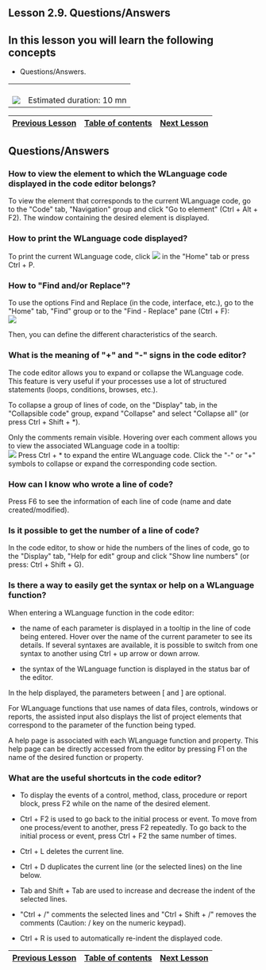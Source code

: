 
## Lesson 2.9. Questions/Answers


<a name="NOTE1"></a>
<a name="NOTE1_1"></a>


## In this lesson you will learn the following concepts
<a name="this_lesson_you_will_learn_the_following_concepts_ELTTEXTE000211"></a>


- Questions/Answers. 





|   |   |
| --- | --- |
| <br>![](https://doc.pcsoft.fr/en-US/images/image.awp?langid=3&name=dur%E9e.png)<br> | <br>Estimated duration: 10 mn |

| [Previous Lesson](../TutoWD/1410087579.md) | [Table of contents](../TutoWD/1410087560.md) | [Next Lesson](../TutoWD/1410087520.md) |
| --- | --- | --- |





<a name="NOTE2"></a>
<a name="NOTE2_1"></a>


## Questions/Answers
<a name="questionsanswers_ELTTEXTE000258"></a>


### How to view the element to which the WLanguage code displayed in the code editor belongs?
<a name="how_view_the_element_which_the_wlanguage_code_displayed_the_code_editor_belongs_ELTPARAGRAPHE000025"></a>

To view the element that corresponds to the current WLanguage code, go to the "Code" tab, "Navigation" group and click  "Go to element" (Ctrl + Alt + F2). The window containing the desired element is displayed.
<a name="NOTE2_2"></a>


### How to print the WLanguage code displayed?
<a name="how_print_the_wlanguage_code_displayed_ELTPARAGRAPHE000046"></a>

To print the current WLanguage code, click ![](https://doc.pcsoft.fr/en-US/images/image.awp?langid=3&name=ICO_Impression_GAF.jpg) in the "Home" tab or press Ctrl + P.
<a name="NOTE2_3"></a>


### How to "Find and/or Replace"?
<a name="how_find_andor_replace_ELTPARAGRAPHE000057"></a>

To use the options Find and Replace (in the code, interface, etc.), go to the "Home" tab, "Find" group or to the "Find - Replace" pane (Ctrl + F): <br>![](https://doc.pcsoft.fr/en-US/images/image.awp?langid=3&name=P1_Rechercher%20Remplacer%20-%20HC%20N%B01.jpg&type=thumb)


Then, you can define the different characteristics of the search.
<a name="NOTE2_4"></a>


### What is the meaning of "+" and "-" signs in the code editor?
<a name="what_the_meaning_and_signs_the_code_editor_ELTPARAGRAPHE000077"></a>

The code editor allows you to expand or collapse the WLanguage code. This feature is very useful if your processes use a lot of structured statements (loops, conditions, browses, etc.). 

To collapse a group of lines of code, on the "Display" tab, in the "Collapsible code" group, expand "Collapse" and select "Collapse all" (or press Ctrl + Shift + \*). 

Only the comments remain visible. Hovering over each comment allows you to view the associated WLanguage code in a tooltip: <br>![](https://doc.pcsoft.fr/en-US/images/image.awp?langid=3&name=P1_QR%20-%20Code%20r%E9pli%E9%20-%20HC%20N%B01.jpg)
Press Ctrl + \* to expand the entire WLanguage code. Click the "-" or "+" symbols to collapse or expand the corresponding code section.
<a name="NOTE2_5"></a>


### How can I know who wrote a line of code?
<a name="how_can_know_who_wrote_line_code_ELTPARAGRAPHE000112"></a>

Press F6 to see the information of each line of code (name and date created/modified).
<a name="NOTE2_6"></a>


### Is it possible to get the number of a line of code?
<a name="possible_get_the_number_line_code_ELTPARAGRAPHE000121"></a>

In the code editor, to show or hide the numbers of the lines of code, go to the "Display" tab, "Help for edit" group and click "Show line numbers" (or press: Ctrl + Shift + G). 
<a name="NOTE2_7"></a>


### Is there a way to easily get the syntax or help on a WLanguage function?
<a name="there_way_easily_get_the_syntax_help_wlanguage_function_ELTPARAGRAPHE000142"></a>

When entering a WLanguage function in the code editor:

- the name of each parameter is displayed in a tooltip in the line of code being entered. Hover over the name of the current parameter to see its details.
	If several syntaxes are available, it is possible to switch from one syntax to another using Ctrl + up arrow or down arrow.

- the syntax of the WLanguage function is displayed in the status bar of the editor.




In the help displayed, the parameters between [ and ] are optional.

For WLanguage functions that use names of data files, controls, windows or reports, the assisted input also displays the list of project elements that correspond to the parameter of the function being typed.

A help page is associated with each WLanguage function and property. This help page can be directly accessed from the editor by pressing F1 on the name of the desired function or property.
<a name="NOTE2_8"></a>


### What are the useful shortcuts in the code editor? 
<a name="what_are_the_useful_shortcuts_the_code_editor_ELTPARAGRAPHE000168"></a>



- To display the events of a control, method, class, procedure or report block, press F2 while on the name of the desired element.

- Ctrl + F2 is used to go back to the initial process or event. 
	To move from one process/event to another, press F2 repeatedly. To go back to the initial process or event, press Ctrl + F2 the same number of times. 

- Ctrl + L deletes the current line.

- Ctrl + D duplicates the current line (or the selected lines) on the line below.

- Tab and Shift + Tab are used to increase and decrease the indent of the selected lines.

- "Ctrl + /" comments the selected lines and "Ctrl + Shift + /" removes the comments (Caution: / key on the numeric keypad).

- Ctrl + R is used to automatically re-indent the displayed code.




| [Previous Lesson](../TutoWD/1410087579.md) | [Table of contents](../TutoWD/1410087560.md) | [Next Lesson](../TutoWD/1410087520.md) |
| --- | --- | --- |




